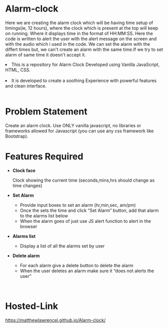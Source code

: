# Alarm-clock

Here we are creating the alarm clock which will be having time setup of timings(ie, 12 hours), where the clock which is present at the top will keep on running. Where it displays time in the format of HH:MM:SS.
Here the code is written to alert the user with the alert message on the screen and with the audio which i used in the code. We can set the alarm with the differt times but, we can't create an alarm with the same time.If we try to set alarm of same time it doesn't accept it.

<li>This is a repository for Alarm Clock Developed using Vanilla JavaScript, HTML, CSS.</li>
<br>
<li> It is developed to create a soothing Experience with powerful features and clean interface.</li>
<br>

# Problem Statement

Create an alarm clock. Use ONLY vanilla javascript, no libraries or frameworks allowed for Javascript (you can use any css framework like Bootstrap).
<br>

# Features Required

- <b>Clock face</b><br>

  Clock showing the current time (seconds,mins,hrs should change as time changes)

- <b>Set Alarm</b> <br>

  - Provide input boxes to set an alarm (hr,min,sec, am/pm)
  - Once the sets the time and click “Set Alarm” button, add that alarm to the alarms list below
  - When the alarm goes of just use JS alert function to alert in the browser

- <b>Alarms list</b> <br>

  - Display a list of all the alarms set by user

- <b>Delete alarm</b> <br>
  - For each alarm give a delete button to delete the alarm
  - When the user deletes an alarm make sure it “does not alerts the user”

<br>

# Hosted-Link

https://matthewlawrencel.github.io/Alarm-clock/
